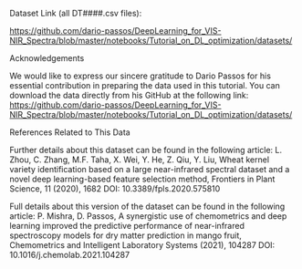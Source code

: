 
Dataset Link (all DT####.csv files):

https://github.com/dario-passos/DeepLearning_for_VIS-NIR_Spectra/blob/master/notebooks/Tutorial_on_DL_optimization/datasets/



Acknowledgements

We would like to express our sincere gratitude to Dario Passos for his essential contribution in preparing 
the data used in this tutorial. You can download the data directly from his GitHub at the 
following link: https://github.com/dario-passos/DeepLearning_for_VIS-NIR_Spectra/blob/master/notebooks/Tutorial_on_DL_optimization/datasets/

References Related to This Data

Further details about this dataset can be found in the following article:
L. Zhou, C. Zhang, M.F. Taha, X. Wei, Y. He, Z. Qiu, Y. Liu, Wheat kernel variety identification based on a large near-infrared spectral dataset and a novel deep learning-based feature selection method, Frontiers in Plant Science, 11 (2020), 1682
DOI: 10.3389/fpls.2020.575810


Full details about this version of the dataset can be found in the following article:
P. Mishra, D. Passos, A synergistic use of chemometrics and deep learning improved the predictive performance of near-infrared spectroscopy models for dry matter prediction in mango fruit, Chemometrics and Intelligent Laboratory Systems (2021), 104287
DOI: 10.1016/j.chemolab.2021.104287
